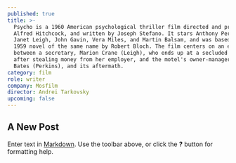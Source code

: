 ```yaml
---
published: true
title: >-
  Psycho is a 1960 American psychological thriller film directed and produced by
  Alfred Hitchcock, and written by Joseph Stefano. It stars Anthony Perkins,
  Janet Leigh, John Gavin, Vera Miles, and Martin Balsam, and was based on the
  1959 novel of the same name by Robert Bloch. The film centers on an encounter
  between a secretary, Marion Crane (Leigh), who ends up at a secluded motel
  after stealing money from her employer, and the motel's owner-manager, Norman
  Bates (Perkins), and its aftermath.
category: film
role: writer
company: Mosfilm
director: Andrei Tarkovsky
upcoming: false
---
```

## A New Post

Enter text in [Markdown](http://daringfireball.net/projects/markdown/). Use the toolbar above, or click the **?** button for formatting help.
